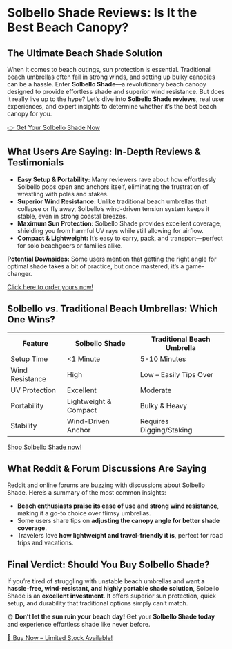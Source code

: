   <h1>Solbello Shade Reviews: Is It the Best Beach Canopy?</h1>
        <h2>The Ultimate Beach Shade Solution</h2>
        <p>When it comes to beach outings, sun protection is essential. Traditional beach umbrellas often fail in strong winds, and setting up bulky canopies can be a hassle. Enter <strong>Solbello Shade</strong>—a revolutionary beach canopy designed to provide effortless shade and superior wind resistance. But does it really live up to the hype? Let’s dive into <strong>Solbello Shade reviews</strong>, real user experiences, and expert insights to determine whether it’s the best beach canopy for you.</p>
        <a class="button" href="https://solbello.com/?ref=wszlstgr">👉 Get Your Solbello Shade Now</a>
        <h2>What Users Are Saying: In-Depth Reviews & Testimonials</h2>
        <ul>
            <li><strong>Easy Setup & Portability:</strong> Many reviewers rave about how effortlessly Solbello pops open and anchors itself, eliminating the frustration of wrestling with poles and stakes.</li>
            <li><strong>Superior Wind Resistance:</strong> Unlike traditional beach umbrellas that collapse or fly away, Solbello’s wind-driven tension system keeps it stable, even in strong coastal breezes.</li>
            <li><strong>Maximum Sun Protection:</strong> Solbello Shade provides excellent coverage, shielding you from harmful UV rays while still allowing for airflow.</li>
            <li><strong>Compact & Lightweight:</strong> It’s easy to carry, pack, and transport—perfect for solo beachgoers or families alike.</li>
        </ul>
        <p><strong>Potential Downsides:</strong> Some users mention that getting the right angle for optimal shade takes a bit of practice, but once mastered, it’s a game-changer.</p>
        <a class="button" href="https://solbello.com/?ref=wszlstgr">Click here to order yours now!</a>
        <h2>Solbello vs. Traditional Beach Umbrellas: Which One Wins?</h2>
        <table>
            <tr>
                <th>Feature</th>
                <th>Solbello Shade</th>
                <th>Traditional Beach Umbrella</th>
            </tr>
            <tr>
                <td>Setup Time</td>
                <td>&lt;1 Minute</td>
                <td>5-10 Minutes</td>
            </tr>
            <tr>
                <td>Wind Resistance</td>
                <td>High</td>
                <td>Low – Easily Tips Over</td>
            </tr>
            <tr>
                <td>UV Protection</td>
                <td>Excellent</td>
                <td>Moderate</td>
            </tr>
            <tr>
                <td>Portability</td>
                <td>Lightweight & Compact</td>
                <td>Bulky & Heavy</td>
            </tr>
            <tr>
                <td>Stability</td>
                <td>Wind-Driven Anchor</td>
                <td>Requires Digging/Staking</td>
            </tr>
        </table>
        <a class="button" href="https://solbello.com/?ref=wszlstgr">Shop Solbello Shade now!</a>
        <h2>What Reddit & Forum Discussions Are Saying</h2>
        <p>Reddit and online forums are buzzing with discussions about Solbello Shade. Here’s a summary of the most common insights:</p>
        <ul>
            <li><strong>Beach enthusiasts praise its ease of use</strong> and <strong>strong wind resistance</strong>, making it a go-to choice over flimsy umbrellas.</li>
            <li>Some users share tips on <strong>adjusting the canopy angle for better shade coverage</strong>.</li>
            <li>Travelers love <strong>how lightweight and travel-friendly it is</strong>, perfect for road trips and vacations.</li>
        </ul>
        <h2>Final Verdict: Should You Buy Solbello Shade?</h2>
        <p>If you’re tired of struggling with unstable beach umbrellas and want <strong>a hassle-free, wind-resistant, and highly portable shade solution</strong>, Solbello Shade is an <strong>excellent investment</strong>. It offers superior sun protection, quick setup, and durability that traditional options simply can’t match.</p>
        <p>🌞 <strong>Don’t let the sun ruin your beach day!</strong> Get your <strong>Solbello Shade today</strong> and experience effortless shade like never before.</p>
        <a class="button" href="https://solbello.com/?ref=wszlstgr">🛒 Buy Now – Limited Stock Available!</a>
    </div>
</body>
</html>
